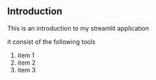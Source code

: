 ## Introduction

This is an introduction to my streamlit application

it consist of the following tools

1. item 1
2. item 2
3. item 3

